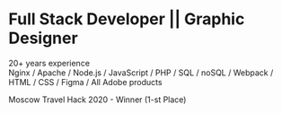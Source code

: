 # Full Stack Developer || Graphic Designer

20+ years experience  
Nginx / Apache / Node.js / JavaScript / PHP / SQL / noSQL / Webpack / HTML / CSS / Figma / All Adobe products
  
Moscow Travel Hack 2020 - Winner (1-st Place) 

